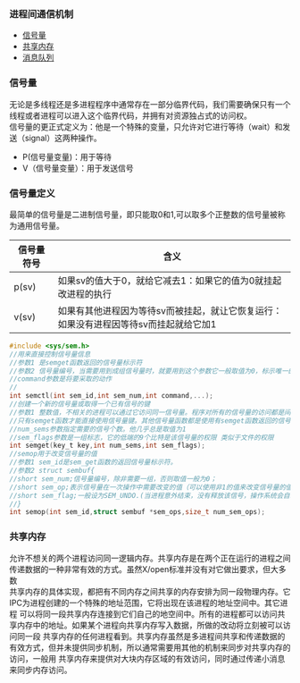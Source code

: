 ### 进程间通信机制  
- [信号量](#信号量)
- [共享内存]()
- [消息队列]()
### 信号量  
无论是多线程还是多进程程序中通常存在一部分临界代码，我们需要确保只有一个线程或者进程可以进入这个临界代码，并拥有对资源独占式的访问权。  
信号量的更正式定义为：他是一个特殊的变量，只允许对它进行等待（wait）和发送（signal）这两种操作。 
- P(信号量变量)：用于等待
- V（信号量变量）：用于发送信号
### 信号量定义  
最简单的信号量是二进制信号量，即只能取0和1,可以取多个正整数的信号量被称为通用信号量。

|信号量符号|含义|
|---|---|
|p(sv)|如果sv的值大于0，就给它减去1：如果它的值为0就挂起改进程的执行|
|v(sv)|如果有其他进程因为等待sv而被挂起，就让它恢复运行：如果没有进程因等待sv而挂起就给它加1|
```c
#include <sys/sem.h>
//用来直接控制信号量信息
//参数1 是semget函数返回的信号量标示符
//参数2 信号量编号，当需要用到成组信号量时，就要用到这个参数它一般取值为0，标示唯一的一个信号量
//command参数是将要采取的动作
//
int semctl(int sem_id,int sem_num,int command,...);
//创建一个新的信号量或取得一个已有信号的键
//参数1 整数值，不相关的进程可以通过它访问同一信号量。程序对所有的信号量的访问都是间接的,它先提供一个键，再由系统生成一个相关的信号量标示符。
//只有semget函数才能直接使用信号量键。其他信号量函数都是使用有semget函数返回的信号量标示符。
//num_sems参数指定需要的信号个数。他几乎总是取值为1
//sem_flags参数是一组标志，它的低端的9个比特是该信号量的权限 类似于文件的权限
int semget(key_t key,int num_sems,int sem_flags);
//semop用于改变信号量的值
//参数1 sem_id是sem_get函数的返回信号量标示符。
//参数2 struct sembuf{
//short sem_num;信号量编号，除非需要一组，否则取值一般为0；
//short sem_op;表示信号量在一次操作中需要改变的值（可以使用非1的值来改变信号量的值，通常只有两个值-1和1。-1标示p操作，1标示v操作）
//short sem_flag;一般设为SEM_UNDO.(当进程意外结束，没有释放该信号，操作系统会自动释放该进程持有的信号)
//}
int semop(int sem_id,struct sembuf *sem_ops,size_t num_sem_ops);
```
### 共享内存
允许不想关的两个进程访问同一逻辑内存。共享内存是在两个正在运行的进程之间传递数据的一种非常有效的方式。虽然X/open标准并没有对它做出要求，但大多数  
共享内存的具体实现，都把有不同内存之间共享的内存安排为同一段物理内存。它IPC为进程创建的一个特殊的地址范围，它将出现在该进程的地址空间中。其它进程
可以将同一段共享内存连接到它们自己的地空间中。所有的进程都可以访问共享内存中的地址。如果某个进程向共享内存写入数据，所做的改动将立刻被可以访问同一段
共享内存的任何进程看到。共享内存虽然是多进程间共享和传递数据的有效方式，但并未提供同步机制，所以通常需要用其他的机制来同步对共享内存的访问，一般用
共享内存来提供对大块内存区域的有效访问，同时通过传递小消息来同步内存访问。
